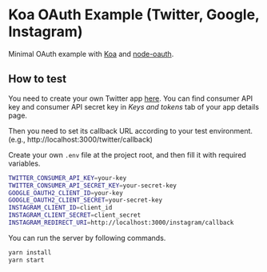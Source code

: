 # Koa OAuth Example (Twitter, Google, Instagram)

Minimal OAuth example with [Koa](https://koajs.com/) and [node-oauth](https://github.com/ciaranj/node-oauth).

## How to test
You need to create your own Twitter app [here](https://developer.twitter.com/). You can find consumer API key and consumer API secret key in *Keys and tokens* tab of your app details page.

Then you need to set its callback URL according to your test environment. (e.g., http://localhost:3000/twitter/callback)

Create your own `.env` file at the project root, and then fill it with required variables.

```bash
TWITTER_CONSUMER_API_KEY=your-key
TWITTER_CONSUMER_API_SECRET_KEY=your-secret-key
GOOGLE_OAUTH2_CLIENT_ID=your-key
GOOGLE_OAUTH2_CLIENT_SECRET=your-secret-key
INSTAGRAM_CLIENT_ID=client_id
INSTAGRAM_CLIENT_SECRET=client_secret
INSTAGRAM_REDIRECT_URI=http://localhost:3000/instagram/callback
```

You can run the server by following commands.

```bash
yarn install
yarn start
```
